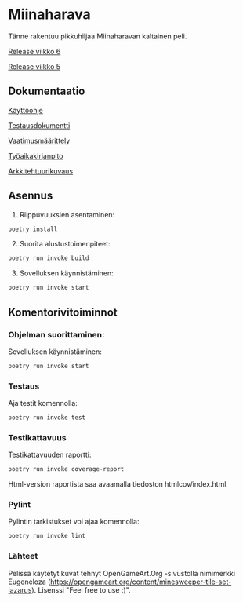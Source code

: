 # Miinaharava

Tänne rakentuu pikkuhiljaa Miinaharavan kaltainen peli. 

[Release viikko 6](https://github.com/ahelkala/ot-harjoitustyo/releases/tag/viikko6)

[Release viikko 5](https://github.com/ahelkala/ot-harjoitustyo/releases/tag/viikko5)

## Dokumentaatio

[Käyttöohje](https://github.com/ahelkala/ot-harjoitustyo/blob/master/dokumentaatio/kayttoohje.md)

[Testausdokumentti](https://github.com/ahelkala/ot-harjoitustyo/blob/master/dokumentaatio/testaus.md)

[Vaatimusmäärittely](https://github.com/ahelkala/ot-harjoitustyo/blob/master/dokumentaatio/vaatimusm%C3%A4%C3%A4rittely.md)

[Työaikakirjanpito](https://github.com/ahelkala/ot-harjoitustyo/blob/master/dokumentaatio/tyoaikakirjanpito.md)

[Arkkitehtuurikuvaus](https://github.com/ahelkala/ot-harjoitustyo/blob/master/dokumentaatio/arkkitehtuuri.md)

## Asennus
1. Riippuvuuksien asentaminen:
```bash
poetry install
```
2. Suorita alustustoimenpiteet:
```bash
poetry run invoke build
```

3. Sovelluksen käynnistäminen:
```bash
poetry run invoke start
```
## Komentorivitoiminnot

### Ohjelman suorittaminen:

Sovelluksen käynnistäminen:
```bash
poetry run invoke start
```
### Testaus

Aja testit komennolla:
```bash
poetry run invoke test
```
### Testikattavuus

Testikattavuuden raportti:
```bash
poetry run invoke coverage-report
```
Html-version raportista saa avaamalla tiedoston htmlcov/index.html

### Pylint

Pylintin tarkistukset voi ajaa komennolla:
```bash
poetry run invoke lint
```
### Lähteet
Pelissä käytetyt kuvat tehnyt OpenGameArt.Org -sivustolla nimimerkki Eugeneloza (https://opengameart.org/content/minesweeper-tile-set-lazarus). Lisenssi "Feel free to use :)".
